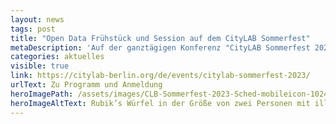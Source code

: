 ```yaml
---
layout: news
tags: post
title: "Open Data Frühstück und Session auf dem CityLAB Sommerfest"
metaDescription: 'Auf der ganztägigen Konferenz "CityLAB Sommerfest 2023" sind Workshops, Keynotes, Panels und Talks rund um die digitale Transformation Berlins geplant. Die Datenperspektive darf dabei natürlich nicht fehlen. Vor dem offiziellen Programmbeginn laden wir von 9 Uhr- 10 Uhr gemeinsam mit Betül Özdemir, der Zentralen Beauftragten für Open Data im Land Berlin, zum Vernetzungsfrühstück ein. Am Nachmittag um 14 Uhr findet dann gemeinsam mit der Initiative The New Hanse aus Hamburg ein Workshop zum Thema Data Sharing im öffentlichen Interesse statt. Kommt vorbei, wir freuen uns auf euch!'
categories: aktuelles
visible: true
link: https://citylab-berlin.org/de/events/citylab-sommerfest-2023/
urlText: Zu Programm und Anmeldung
heroImagePath: /assets/images/CLB-Sommerfest-2023-Sched-mobileicon-1024x1024px-02.jpg
heroImageAltText: Rubik’s Würfel in der Größe von zwei Personen mit illustrierten Silhouetten, die seine Teile drehen
---
```

